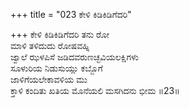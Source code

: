+++
title = "023 ಕೇಳಿ ಕಿಡಿಕಿಡಿಗೆದರಿ"

+++
ಕೇಳಿ ಕಿಡಿಕಿಡಿಗೆದರಿ ತನು ರೋ  
ಮಾಳಿ ತಳಿದುದು ರೋಷವಹ್ನಿ  
ಜ್ವಾಲೆ ಝಳಪಿಸೆ ಜಡಿದವರುಣಚ್ಛವಿಯಲಕ್ಷಿಗಳು  
ಸೂಳುರಿಯ ನಿಡುಸುಯ್ಲು ಕಬ್ಬೊಗೆ   
ಜಾಳಿಗೆಯಲೇಕಾವಳಿಯ ಮು  
ಕ್ತಾಳಿ ಕಂದಿತು ಖತಿಯ ಮೊನೆಯಲಿ ಮಸಗಿದನು ಭೀಮ   ॥23॥